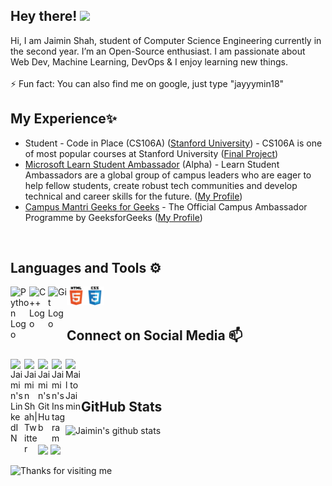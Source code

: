 <h2>Hey there! <img src="https://media.giphy.com/media/hvRJCLFzcasrR4ia7z/giphy.gif" width="25px"></h2>
Hi, I am Jaimin Shah, student of Computer Science Engineering currently in the second year. I’m an Open-Source enthusiast. I am passionate about Web Dev, Machine Learning, DevOps & I enjoy learning new things.
<br>
<br>
⚡ Fun fact: You can also find me on google, just type "jayyymin18"
<br>
<h2>My Experience✨</h2>

- Student - Code in Place (CS106A) ([Stanford University](https://codeinplace.stanford.edu)) - CS106A is one of most popular courses at Stanford University ([Final Project](https://codeinplace.stanford.edu/2021/showcase/306))
- [Microsoft Learn Student Ambassador](https://studentambassadors.microsoft.com) (Alpha) - Learn Student Ambassadors are a global group of campus leaders who are eager to help fellow students, create robust tech communities and develop technical and career skills for the future. ([My Profile](https://studentambassadors.microsoft.com/en-US/profile/112203))
- [Campus Mantri Geeks for Geeks](https://www.geeksforgeeks.org/campus-ambassador-know-more/) - The Official Campus Ambassador Programme by GeeksforGeeks ([My Profile](https://auth.geeksforgeeks.org/user/jayyymin18/practice/))

<br>
<h2>Languages and Tools ⚙</h2>
<a>
  <img align="left" title="Python" alt="Python Logo" width="30px" src="https://upload.wikimedia.org/wikipedia/commons/c/c3/Python-logo-notext.svg" />
</a>
<a>
  <img align="left" title="C++" alt="C++ Logo" width="30px" src="https://upload.wikimedia.org/wikipedia/commons/1/18/ISO_C%2B%2B_Logo.svg" />
</a>
<a>
  <img align="left" title="Git" alt="Git Logo" width="30px" src="https://upload.wikimedia.org/wikipedia/commons/3/3f/Git_icon.svg" />
</a>
<a> 
  <img align="left" title="HTML5" img src="https://raw.githubusercontent.com/devicons/devicon/master/icons/html5/html5-original-wordmark.svg" alt="html5" width="30px"/>
</a>
<a> 
  <img align="left" title="CSS" img src="https://raw.githubusercontent.com/devicons/devicon/master/icons/css3/css3-original-wordmark.svg" alt="css3" width="30px"/> 
</a>
<br>

<br>
<h2>Connect on Social Media 📫 </h2>
<a href="https://www.linkedin.com/in/jayyymin18/">
  <img align="left" alt="Jaimin's LinkedIN" title="LinkedIN" width="22px" src="https://raw.githubusercontent.com/peterthehan/peterthehan/master/assets/linkedin.svg" />
</a>
<a href="https://twitter.com/jayyymin18">
  <img align="left" alt="Jaimin Shah| Twitter" title="Twitter" width="22px" src="https://raw.githubusercontent.com/peterthehan/peterthehan/master/assets/twitter.svg" />
</a>
<a href="https://github.com/jayyymin18">
  <img align="left" alt="Jaimin's GitHub" title="GitHub" width="22px" src="https://upload.wikimedia.org/wikipedia/commons/9/91/Octicons-mark-github.svg" />
</a>
<a href="https://instagram.com/jayyymin18">
  <img align="left" alt="Jaimin's Instagram" title="Instagram" width="22px" src="https://upload.wikimedia.org/wikipedia/commons/e/e7/Instagram_logo_2016.svg">
</a>
<!--<a href="https://facebook.com/jayyymin18">
  <img align="left" alt="Jaimin's Facebook" title="Facebook" width="22px" src="https://raw.githubusercontent.com/peterthehan/peterthehan/master/assets/facebook.svg">
</a>-->
<a href="mailto:jaiminshah555@gmail.com">
  <img align="left" alt="Mail to Jaimin" title="Mail" width="25px" src="https://upload.wikimedia.org/wikipedia/commons/7/7e/Gmail_icon_%282020%29.svg" />
</a>
<br>

<br>
<h2>GitHub Stats</h2>

![Jaimin's github stats](https://github-readme-stats.vercel.app/api?username=jayyymin18&show_icons=true&hide_border=true)
<br>

![](https://komarev.com/ghpvc/?username=jayyymin18&color=blue)
![](https://visitor-badge.glitch.me/badge?page_id=jayyymin18.jayyymin18)
<br>

<img height="120" alt="Thanks for visiting me" width="100%" src="https://raw.githubusercontent.com/BrunnerLivio/brunnerlivio/master/images/marquee.svg" />
<br />


<!--
**jayyymin18/jayyymin18** is a ✨ _special_ ✨ repository because its `README.md` (this file) appears on your GitHub profile.

Extra Buttons:
[![Linkedin: jayyymin18](https://img.shields.io/badge/-jayyymin18-blue?style=flat-square&logo=Linkedin&logoColor=white&link=https://www.linkedin.com/in/jayyymin18/)](https://www.linkedin.com/in/jayyymin18/)
[![Twitter: jayyymin18](https://img.shields.io/twitter/follow/jayyymin18?style=social)](https://twitter.com/jayyymin18)
[![GitHub jayyymin18](https://img.shields.io/github/followers/jayyymin18?label=follow&style=social)](https://github.com/jayyymin18)


Here are some ideas to get you started:

- 🔭 I’m currently working on ...
- 🌱 I’m currently learning ...
- 👯 I’m looking to collaborate on ...
- 🤔 I’m looking for help with ...
- 💬 Ask me about ...
- 📫 How to reach me: ...
- 😄 Pronouns: ...
- ⚡ Fun fact: ...
-->
